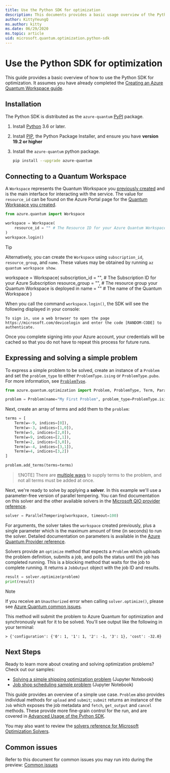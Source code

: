 ```yaml
---
title: Use the Python SDK for optimization
description: This documents provides a basic usage overview of the Python SDK for optimization.
author: KittyYeungQ
ms.author: kitty
ms.date: 06/29/2020
ms.topic: article
uid: microsoft.quantum.optimization.python-sdk
---
```


# Use the Python SDK for optimization

This guide provides a basic overview of how to use the Python SDK for optimization. It assumes you have already completed the [Creating an
Azure Quantum Workspace guide](xref:microsoft.quantum.workspaces-portal).

## Installation

The Python SDK is distributed as the `azure-quantum` [PyPI](https://pypi.org)
package.

1. Install [Python](https://www.python.org/downloads/) 3.6 or later.
1. Install [PIP](https://pip.pypa.io/en/stable/), the Python Package Installer,
   and ensure you have **version 19.2 or higher**
1. Install the `azure-quantum` python package.

   ```bash
   pip install --upgrade azure-quantum
   ```

## Connecting to a Quantum Workspace

A `Workspace` represents the Quantum Workspace you [previously created](xref:microsoft.quantum.workspaces-portal) and is the main interface for interacting with the service. The value for `resource_id` can be found on the Azure Portal page for the [Quantum Workspace you created](xref:microsoft.quantum.workspaces-portal).

```python
from azure.quantum import Workspace

workspace = Workspace(
    resource_id = "" # The Resource ID for your Azure Quantum Workspace
)
workspace.login()
```

> [!TIP]
> Alternatively, you can create the `Workspace` using `subscription_id`, `resource_group`, and `name`. These values may be obtained by running `az quantum workspace show`.
>
> workspace = Workspace(
>     subscription_id = "", # The Subscription ID for your Azure Subscription
>     resource_group  = "", # The resource group your Quantum Workspace is deployed in
>     name            = ""  # The name of the Quantum Workspace
> )

When you call the command `workspace.login()`, the SDK will see the following displayed in your console:

```output
To sign in, use a web browser to open the page https://microsoft.com/devicelogin and enter the code [RANDOM-CODE] to authenticate.
```

Once you complete signing into your Azure account, your credentials will be
cached so that you do not have to repeat this process for future runs.

## Expressing and solving a simple problem

To express a simple problem to be solved, create an instance of a `Problem` and
set the `problem_type` to either `ProblemType.ising` or
`ProblemType.pubo`. For more information, see [`ProblemType`](xref:microsoft.quantum.optimization.problem-type).

```py
from azure.quantum.optimization import Problem, ProblemType, Term, ParallelTempering

problem = Problem(name="My First Problem", problem_type=ProblemType.ising)
```

Next, create an array of terms and add them to the `problem`:

```py
terms = [
    Term(w=-9, indices=[0]),
    Term(w=-3, indices=[1,0]),
    Term(w=5, indices=[2,0]),
    Term(w=9, indices=[2,1]),
    Term(w=2, indices=[3,0]),
    Term(w=-4, indices=[3,1]),
    Term(w=4, indices=[3,2])
]

problem.add_terms(terms=terms)
```

>![NOTE]
> There are [multiple ways](xref:microsoft.quantum.optimization.python-sdk.advanced#ways-to-supply-problem-terms)
> to supply terms to the problem, and not all terms must be added at once.

Next, we're ready to solve by applying a **solver**. In this example we'll use a
parameter-free version of parallel tempering. You can find documentation on this
solver and the other available solvers in the [Microsoft QIO provider
reference](xref:microsoft.quantum.optimization.providers.microsoft.qio).

```py
solver = ParallelTempering(workspace, timeout=100)
```

For arguments, the solver takes the `workspace` created previously, plus a single
parameter which is the maximum amount of time (in seconds) to run the solver.
Detailed documentation on parameters is available in the [Azure Quantum Provider
reference](xref:microsoft.quantum.optimization.providers.microsoft.qio).

Solvers provide an `optimize` method that expects a `Problem` which uploads the
problem definition, submits a job, and polls the status until the job has completed
running. This is a blocking method that waits for the job to complete
running. It returns a `JobOutput` object with the job ID and results.

```py
result = solver.optimize(problem)
print(result)
```

> [!NOTE] 
> If you receive an `Unauthorized` error when calling `solver.optimize()`, please see [Azure Quantum common issues](xref:microsoft.quantum.azure.common-issues#issue-operation-returns-an-invalid-status-code-unauthorized).

This method will submit the problem to Azure Quantum for optimization and
synchronously wait for it to be solved. You'll see output like the following in
your terminal:

```
> {'configuration': {'0': 1, '1': 1, '2': -1, '3': 1}, 'cost': -32.0}
```

## Next Steps

Ready to learn more about creating and solving optimization problems? Check out our samples:
- [Solving a simple shipping optimization problem](https://github.com/MicrosoftDocs/quantum-docs-private/blob/feature/onboarding-azure-quantum/azure-quantum/samples/shipping-sample/shipping-sample.ipynb) (Jupyter Notebook)
- [Job shop scheduling sample problem](https://github.com/MicrosoftDocs/quantum-docs-private/blob/feature/onboarding-azure-quantum/azure-quantum/samples/job-shop-sample/) (Jupyter Notebook)

This guide provides an overview of a simple use case. `Problem` also provides
individual methods for `upload` and `submit`; `submit` returns an instance of
the `Job` which exposes the job metadata and `fetch`, `get_output` and `cancel`
methods. These provide more fine-grain control for the run, and are
covered in [Advanced Usage of the Python SDK](xref:microsoft.quantum.optimization.python-sdk.advanced).

You may also want to review the [solvers reference for Microsoft Optimization Solvers](xref:microsoft.quantum.optimization.providers.microsoft.qio).

## Common issues

Refer to this document for common issues you may run into during the preview: [Common
issues](xref:microsoft.quantum.azure.common-issues)

